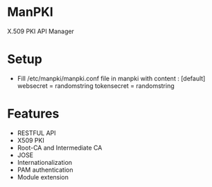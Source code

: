 # ManPKI
X.509 PKI API Manager

Setup
==========================================

- Fill /etc/manpki/manpki.conf file in manpki with content :
    [default]
    websecret = randomstring
    tokensecret = randomstring


Features
==========================================
- RESTFUL API
- X509 PKI
- Root-CA and Intermediate CA
- JOSE
- Internationalization
- PAM authentication
- Module extension